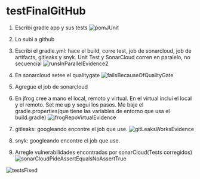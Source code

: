 # testFinalGitHub
1. Escribi gradle app y sus tests
![pomJUnit](https://user-images.githubusercontent.com/55667385/167526042-1cdd8dc2-baa4-4447-91ff-92f03622eff1.JPG)

2. Lo subi a github

3. Escribi el gradle.yml: hace el build, corre test, job de sonarcloud, job de artifacts, gitleaks y snyk. Unit Test y SonarCloud corren en paralelo, no secuencial
![runsInParallelEvidence2](https://user-images.githubusercontent.com/55667385/167526117-c090e94c-9bfe-47c3-a358-5737c5eaa1a2.JPG)

4. En sonarcloud setee el qualitygate
![failsBecauseOfQualityGate](https://user-images.githubusercontent.com/55667385/167526223-18684af2-013f-4a0c-acfe-89579d198e2e.JPG)

5. Agregue el job de sonarcloud

6. En jfrog cree a mano el local, remoto y virtual. En el virtual inclui el local y el remoto. Set me up y segui los pasos. Me baje el gradle.properties(que tiene las variables de entorno que usa el build.gradle)
![jfrogRepoVirtualEvidence](https://user-images.githubusercontent.com/55667385/167526307-df20af9d-b859-47f4-9139-d74e7a614c25.JPG)

7. gitleaks: googleando encontre el job que use.
![gitLeaksWorksEvidence](https://user-images.githubusercontent.com/55667385/167526346-c0b67a79-0066-4860-a65c-65e64b3c74a3.JPG)

8. snyk: googleando encontre el job que use.
9. Arregle vulnerabilidades encontradas por sonarCloud(Tests corregidos)
![sonarCloudPideAssertEqualsNoAssertTrue](https://user-images.githubusercontent.com/55667385/167526240-20195baa-0276-4442-b8e3-2ed158023978.JPG)

![testsFixed](https://user-images.githubusercontent.com/55667385/167526251-83d47e1a-0946-4d5a-baeb-901a794a977d.JPG)
